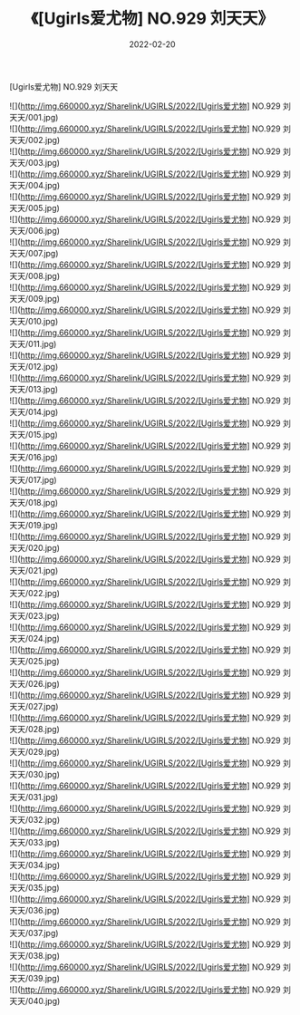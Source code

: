 ﻿---
layout: post
title:  《[Ugirls爱尤物] NO.929 刘天天》
date:   2022-02-20
img: http://img.660000.xyz/Sharelink/UGIRLS/2022/[Ugirls爱尤物] NO.929 刘天天/000.jpg
categories: [美女, 清纯, 唯美]
---

[Ugirls爱尤物] NO.929 刘天天

 ![](http://img.660000.xyz/Sharelink/UGIRLS/2022/[Ugirls爱尤物] NO.929 刘天天/001.jpg) <br>![](http://img.660000.xyz/Sharelink/UGIRLS/2022/[Ugirls爱尤物] NO.929 刘天天/002.jpg) <br>![](http://img.660000.xyz/Sharelink/UGIRLS/2022/[Ugirls爱尤物] NO.929 刘天天/003.jpg) <br>![](http://img.660000.xyz/Sharelink/UGIRLS/2022/[Ugirls爱尤物] NO.929 刘天天/004.jpg) <br>![](http://img.660000.xyz/Sharelink/UGIRLS/2022/[Ugirls爱尤物] NO.929 刘天天/005.jpg) <br>![](http://img.660000.xyz/Sharelink/UGIRLS/2022/[Ugirls爱尤物] NO.929 刘天天/006.jpg) <br>![](http://img.660000.xyz/Sharelink/UGIRLS/2022/[Ugirls爱尤物] NO.929 刘天天/007.jpg) <br>![](http://img.660000.xyz/Sharelink/UGIRLS/2022/[Ugirls爱尤物] NO.929 刘天天/008.jpg) <br>![](http://img.660000.xyz/Sharelink/UGIRLS/2022/[Ugirls爱尤物] NO.929 刘天天/009.jpg) <br>![](http://img.660000.xyz/Sharelink/UGIRLS/2022/[Ugirls爱尤物] NO.929 刘天天/010.jpg) <br>![](http://img.660000.xyz/Sharelink/UGIRLS/2022/[Ugirls爱尤物] NO.929 刘天天/011.jpg) <br>![](http://img.660000.xyz/Sharelink/UGIRLS/2022/[Ugirls爱尤物] NO.929 刘天天/012.jpg) <br>![](http://img.660000.xyz/Sharelink/UGIRLS/2022/[Ugirls爱尤物] NO.929 刘天天/013.jpg) <br>![](http://img.660000.xyz/Sharelink/UGIRLS/2022/[Ugirls爱尤物] NO.929 刘天天/014.jpg) <br>![](http://img.660000.xyz/Sharelink/UGIRLS/2022/[Ugirls爱尤物] NO.929 刘天天/015.jpg) <br>![](http://img.660000.xyz/Sharelink/UGIRLS/2022/[Ugirls爱尤物] NO.929 刘天天/016.jpg) <br>![](http://img.660000.xyz/Sharelink/UGIRLS/2022/[Ugirls爱尤物] NO.929 刘天天/017.jpg) <br>![](http://img.660000.xyz/Sharelink/UGIRLS/2022/[Ugirls爱尤物] NO.929 刘天天/018.jpg) <br>![](http://img.660000.xyz/Sharelink/UGIRLS/2022/[Ugirls爱尤物] NO.929 刘天天/019.jpg) <br>![](http://img.660000.xyz/Sharelink/UGIRLS/2022/[Ugirls爱尤物] NO.929 刘天天/020.jpg) <br>![](http://img.660000.xyz/Sharelink/UGIRLS/2022/[Ugirls爱尤物] NO.929 刘天天/021.jpg) <br>![](http://img.660000.xyz/Sharelink/UGIRLS/2022/[Ugirls爱尤物] NO.929 刘天天/022.jpg) <br>![](http://img.660000.xyz/Sharelink/UGIRLS/2022/[Ugirls爱尤物] NO.929 刘天天/023.jpg) <br>![](http://img.660000.xyz/Sharelink/UGIRLS/2022/[Ugirls爱尤物] NO.929 刘天天/024.jpg) <br>![](http://img.660000.xyz/Sharelink/UGIRLS/2022/[Ugirls爱尤物] NO.929 刘天天/025.jpg) <br>![](http://img.660000.xyz/Sharelink/UGIRLS/2022/[Ugirls爱尤物] NO.929 刘天天/026.jpg) <br>![](http://img.660000.xyz/Sharelink/UGIRLS/2022/[Ugirls爱尤物] NO.929 刘天天/027.jpg) <br>![](http://img.660000.xyz/Sharelink/UGIRLS/2022/[Ugirls爱尤物] NO.929 刘天天/028.jpg) <br>![](http://img.660000.xyz/Sharelink/UGIRLS/2022/[Ugirls爱尤物] NO.929 刘天天/029.jpg) <br>![](http://img.660000.xyz/Sharelink/UGIRLS/2022/[Ugirls爱尤物] NO.929 刘天天/030.jpg) <br>![](http://img.660000.xyz/Sharelink/UGIRLS/2022/[Ugirls爱尤物] NO.929 刘天天/031.jpg) <br>![](http://img.660000.xyz/Sharelink/UGIRLS/2022/[Ugirls爱尤物] NO.929 刘天天/032.jpg) <br>![](http://img.660000.xyz/Sharelink/UGIRLS/2022/[Ugirls爱尤物] NO.929 刘天天/033.jpg) <br>![](http://img.660000.xyz/Sharelink/UGIRLS/2022/[Ugirls爱尤物] NO.929 刘天天/034.jpg) <br>![](http://img.660000.xyz/Sharelink/UGIRLS/2022/[Ugirls爱尤物] NO.929 刘天天/035.jpg) <br>![](http://img.660000.xyz/Sharelink/UGIRLS/2022/[Ugirls爱尤物] NO.929 刘天天/036.jpg) <br>![](http://img.660000.xyz/Sharelink/UGIRLS/2022/[Ugirls爱尤物] NO.929 刘天天/037.jpg) <br>![](http://img.660000.xyz/Sharelink/UGIRLS/2022/[Ugirls爱尤物] NO.929 刘天天/038.jpg) <br>![](http://img.660000.xyz/Sharelink/UGIRLS/2022/[Ugirls爱尤物] NO.929 刘天天/039.jpg) <br>![](http://img.660000.xyz/Sharelink/UGIRLS/2022/[Ugirls爱尤物] NO.929 刘天天/040.jpg) <br>